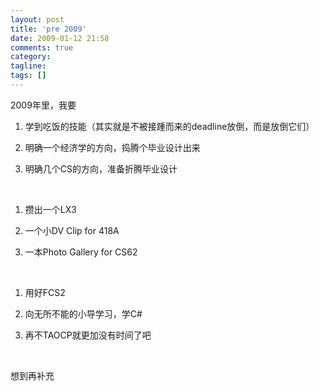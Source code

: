 ```yaml
---
layout: post
title: 'pre 2009'
date: 2009-01-12 21:58
comments: true
category:
tagline:
tags: []
---
```


2009年里，我要

  1. 学到吃饭的技能（其实就是不被接踵而来的deadline放倒，而是放倒它们）

  2. 明确一个经济学的方向，捣腾个毕业设计出来

  3. 明确几个CS的方向，准备折腾毕业设计

 

  1. 攒出一个LX3

  2. 一个小DV Clip for 418A

  3. 一本Photo Gallery for CS62

 

  1. 用好FCS2

  2. 向无所不能的小导学习，学C#

  3. 再不TAOCP就更加没有时间了吧

 

想到再补充

